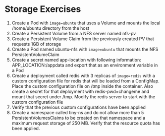# Storage Exercises

1. Create a Pod with ```image=ubuntu``` that uses a Volume and mounts the local /home/ubuntu directory from the host
2. Create a Persistent Volume from a NFS server named nfs-pv
3. Create a Persistent Volume Claim from the previously created PV that requests 1GB of storage
4. Create a Pod named ubuntu-nfs with ```image=ubuntu``` that mounts the NFS PersistentVolumeClaim
5. Create a secret named app-location with following information: APP_LOCATION:/appdata and export that as an environment variable in a Pod
6. Create a deployment called redis with 3 replicas of ```image=redis``` with a custom configuration file for redis that will be loaded from a ConfigMap. Place the custom configuration file on /tmp inside the container. Also create a secret for that deployment with redis-pwd=changeme and mount that secret under /tmp. Modify the redis server to start with the custom configuration file
7. Verify that the previous custom configurations have been applied
8. Create a namespace called tiny-ns and do not allow more than 5 PersistentVolumesClaims to be created on that namespace and a maximum request storage of 250 MB. Verify that the resource quota has been applied.

